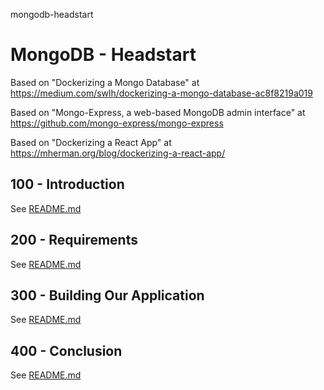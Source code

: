 mongodb-headstart
# MongoDB - Headstart

Based on "Dockerizing a Mongo Database" at https://medium.com/swlh/dockerizing-a-mongo-database-ac8f8219a019

Based on "Mongo-Express, a web-based MongoDB admin interface" at https://github.com/mongo-express/mongo-express

Based on "Dockerizing a React App" at https://mherman.org/blog/dockerizing-a-react-app/

## 100 - Introduction

See [README.md](./100/README.md)

## 200 - Requirements

See [README.md](./200/README.md)

## 300 - Building Our Application

See [README.md](./300/README.md)

## 400 - Conclusion

See [README.md](./400/README.md)
